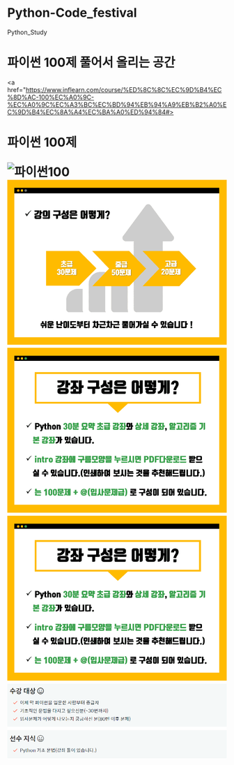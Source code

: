 # Python-Code_festival
Python_Study 
<h1> 파이썬 100제 풀어서 올리는 공간</h1>

<a href="https://www.inflearn.com/course/%ED%8C%8C%EC%9D%B4%EC%8D%AC-100%EC%A0%9C-%EC%A0%9C%EC%A3%BC%EC%BD%94%EB%94%A9%EB%B2%A0%EC%9D%B4%EC%8A%A4%EC%BA%A0%ED%94%84#><h1>파이썬 100제</a>
         
         
         
![파이썬100](./image/파이썬100.PNG)
<br>
![강의구성](./image/강의구성.PNG)
<br>
![강좌구성](./image/강좌구성.PNG)
<br>
![문제다운로드](./image/강좌구성.PNG)
<br>
![수강대상](./image/수강대상.PNG)
